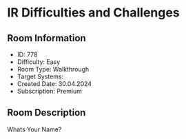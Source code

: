 ﻿# IR Difficulties and Challenges

## Room Information
- ID: 778
- Difficulty: Easy
- Room Type: Walkthrough
- Target Systems: 
- Created Date: 30.04.2024
- Subscription: Premium

## Room Description
Whats Your Name?
